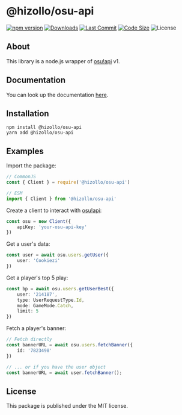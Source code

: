 # @hizollo/osu-api
[![npm version](https://img.shields.io/npm/v/@hizollo/osu-api.svg?maxAge=3600)](https://www.npmjs.com/package/@hizollo/osu-api)
[![Downloads](https://img.shields.io/npm/dt/@hizollo/osu-api.svg?maxAge=3600)](https://www.npmjs.com/package/@hizollo/osu-api)
[![Last Commit](https://img.shields.io/github/last-commit/HiZollo/osu-api)](https://github.com/HiZollo/osu-api)
[![Code Size](https://img.shields.io/github/languages/code-size/HiZollo/osu-api)](https://github.com/HiZollo/osu-api)
![License](https://img.shields.io/github/license/HiZollo/osu-api)

## About
This library is a node.js wrapper of [osu!api](https://osu.ppy.sh/wiki/en/osu!api) v1.

## Documentation
You can look up the documentation [here](https://hizollo.github.io/osu-api).

## Installation
```
npm install @hizollo/osu-api
yarn add @hizollo/osu-api
```

## Examples
Import the package:
```ts
// CommonJS
const { Client } = require('@hizollo/osu-api')

// ESM
import { Client } from '@hizollo/osu-api'
```
Create a client to interact with [osu!api](https://osu.ppy.sh/wiki/en/osu!api):
```ts
const osu = new Client({
    apiKey: 'your-osu-api-key'
})
```
Get a user's data:
```ts
const user = await osu.users.getUser({ 
    user: 'Cookiezi'
})
```
Get a player's top 5 play:
```ts
const bp = await osu.users.getUserBest({
    user: '214187',
    type: UserRequestType.Id,
    mode: GameMode.Catch,
    limit: 5
})
```
Fetch a player's banner:
```ts
// Fetch directly
const bannerURL = await osu.users.fetchBanner({
    id: '7823498'
})

// ... or if you have the user object
const bannerURL = await user.fetchBanner();
```

## License
This package is published under the MIT license.